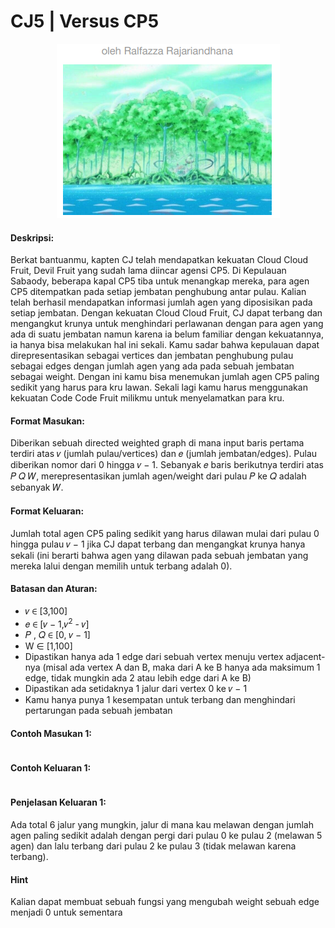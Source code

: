 # CJ5 | Versus CP5
<p align="center">
  <a href="https://minesweeper.ralfazza.com/">
    <img src="../../assets/cj5.png"/>
  </a>  
</p>

#### Deskripsi: 
Berkat bantuanmu, kapten CJ telah mendapatkan kekuatan Cloud Cloud Fruit, Devil Fruit yang sudah lama diincar agensi CP5. Di Kepulauan Sabaody, beberapa kapal CP5 tiba untuk menangkap mereka, para agen CP5 ditempatkan pada setiap jembatan penghubung antar pulau. Kalian telah berhasil mendapatkan informasi jumlah agen yang diposisikan pada setiap jembatan. Dengan kekuatan Cloud Cloud Fruit, CJ dapat terbang dan mengangkut krunya untuk menghindari perlawanan dengan para agen yang ada di suatu jembatan namun karena ia belum familiar dengan kekuatannya, ia hanya bisa melakukan hal ini sekali. Kamu sadar bahwa kepulauan dapat direpresentasikan sebagai vertices dan jembatan penghubung pulau sebagai edges dengan jumlah agen yang ada pada sebuah jembatan sebagai weight. Dengan ini kamu bisa menemukan jumlah agen CP5 paling sedikit yang harus para kru lawan. Sekali lagi kamu harus menggunakan kekuatan Code Code Fruit milikmu untuk menyelamatkan para kru.


#### Format Masukan:
Diberikan sebuah directed weighted graph di mana input baris pertama terdiri atas 𝑣 (jumlah pulau/vertices) dan 𝑒 (jumlah jembatan/edges). Pulau diberikan nomor dari 0 hingga 𝑣 − 1. Sebanyak 𝑒 baris berikutnya terdiri atas 𝑃 𝑄 𝑊, merepresentasikan jumlah agen/weight dari pulau 𝑃 ke 𝑄 adalah sebanyak 𝑊.


#### Format Keluaran:
Jumlah total agen CP5 paling sedikit yang harus dilawan mulai dari pulau 0 hingga pulau 𝑣 − 1 jika CJ dapat terbang dan mengangkat krunya hanya sekali (ini berarti bahwa agen yang dilawan pada sebuah jembatan yang mereka lalui dengan memilih untuk terbang adalah 0).


#### Batasan dan Aturan:
- 𝑣 ∈ [3,100]
- 𝑒 ∈ [𝑣 − 1,𝑣<sup>2</sup> - 𝑣]
- 𝑃 , 𝑄 ∈ [0, 𝑣 − 1]
- W ∈ [1,100]
- Dipastikan hanya ada 1 edge dari sebuah vertex menuju vertex adjacent-nya (misal ada vertex A dan B, maka dari A ke B hanya ada maksimum 1 edge, tidak mungkin ada 2 atau lebih edge dari A ke B)
- Dipastikan ada setidaknya 1 jalur dari vertex 0 ke 𝑣 − 1
- Kamu hanya punya 1 kesempatan untuk terbang dan menghindari pertarungan pada sebuah jembatan

#### Contoh Masukan 1:
```

```

#### Contoh Keluaran 1:
```

```

#### Penjelasan Keluaran 1:
Ada total 6 jalur yang mungkin, jalur di mana kau melawan dengan jumlah agen paling sedikit adalah dengan pergi dari pulau 0 ke pulau 2 (melawan 5 agen) dan lalu terbang dari pulau 2 ke pulau 3 (tidak melawan karena terbang).


#### Hint
Kalian dapat membuat sebuah fungsi yang mengubah weight sebuah edge menjadi 0 untuk sementara
